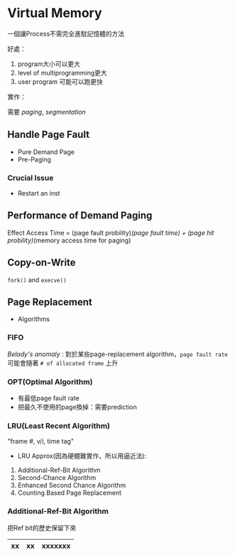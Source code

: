# Virtual Memory

一個讓Process不需完全進駐記憶體的方法

好處：

1. program大小可以更大
2. level of multiprogramming更大
3. user program 可能可以跑更快

實作：

需要 *paging*, *segmentation*

## Handle Page Fault

* Pure Demand Page
* Pre-Paging

### Crucial Issue

* Restart an inst

## Performance of Demand Paging

Effect Access Time = (page fault probility)*(page fault time) + (page hit probility)*(memory access time for paging)

## Copy-on-Write

`fork()` and `execve()`

## Page Replacement

* Algorithms

### FIFO

*Belady's anomaly* : 對於某些page-replacement algorithm，`page fault rate` 可能會隨著 `# of allocated frame` 上升

### OPT(Optimal Algorithm)

* 有最低page fault rate
* 把最久不使用的page換掉：需要prediction

### LRU(Least Recent Algorithm)

"frame #, v/i, time tag"

* LRU Approx(因為硬體難實作，所以用逼近法):

1. Additional-Ref-Bit Algorithm
2. Second-Chance Algorithm
3. Enhanced Second Chance Algorithm
4. Counting Based Page Replacement

### Additional-Ref-Bit Algorithm

把Ref bit的歷史保留下來

| xx | xx |xxxxxxx |
| -- | -- |------- |
